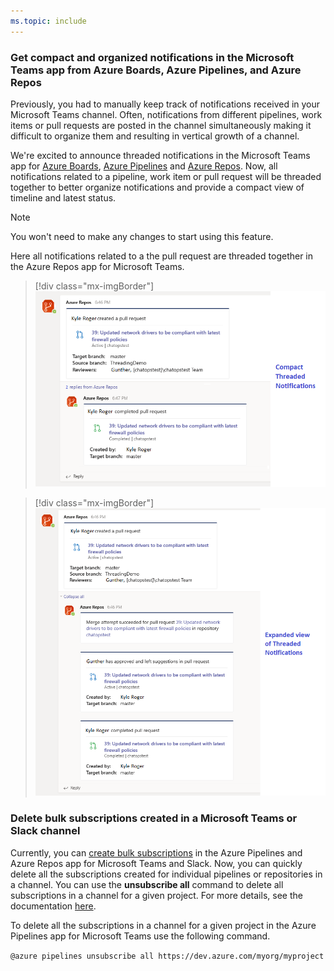 ```yaml
---
ms.topic: include
---
```


### Get compact and organized notifications in the Microsoft Teams app from Azure Boards, Azure Pipelines, and Azure Repos

Previously, you had to manually keep track of notifications received in your Microsoft Teams channel. Often, notifications from different pipelines, work items or pull requests are posted in the channel simultaneously making it difficult to organize them and resulting in vertical growth of a channel. 

We're excited to announce threaded notifications in the Microsoft Teams app for [Azure Boards](https://aka.ms/AzureBoardsTeamsIntegration), [Azure Pipelines](https://aka.ms/AzurePipelinesTeamsIntegration) and [Azure Repos](https://aka.ms/AzureReposTeamsIntegration). Now, all notifications related to a pipeline, work item or pull request will be threaded together to better organize notifications and provide a compact view of timeline and latest status. 

> [!NOTE]
> You won't need to make any changes to start using this feature. 

Here all notifications related to a the pull request are threaded together in the Azure Repos app for Microsoft Teams.

> [!div class="mx-imgBorder"]
> ![Notifications related to the pull request in the Azure Repos app for Microsoft Teams.](../../media/163_01.png)

> [!div class="mx-imgBorder"]
> ![Notifications related to the pull request threaded together in the Azure Repos app.](../../media/163_02.png)

### Delete bulk subscriptions created in a Microsoft Teams or Slack channel

Currently, you can [create bulk subscriptions](https://docs.microsoft.com/azure/devops/release-notes/2019/sprint-161-update#create-bulk-subscriptions-in-azure-pipelines-app-for-slack-and-microsoft-teams) in the Azure Pipelines and Azure Repos app for Microsoft Teams and Slack. Now, you can quickly delete all the subscriptions created for individual pipelines or repositories in a channel. You can use the **unsubscribe all** command to delete all subscriptions in a channel for a given project. For more details, see the documentation [here](https://docs.microsoft.com/azure/devops/service-hooks/services/workplace-messaging-apps?view=azure-devops).

To delete all the subscriptions in a channel for a given project in the Azure Pipelines app for Microsoft Teams use the following command. 
 
`@azure pipelines unsubscribe all https://dev.azure.com/myorg/myproject`

